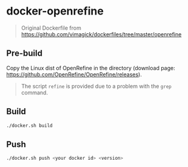 # docker-openrefine

> Original Dockerfile from https://github.com/vimagick/dockerfiles/tree/master/openrefine

## Pre-build

Copy the Linux dist of OpenRefine in the directory (download page: https://github.com/OpenRefine/OpenRefine/releases).

> The script `refine` is provided due to a problem with the `grep` command.

## Build

```sh
./docker.sh build
```

## Push

```sh
./docker.sh push <your docker id> <version>
```

